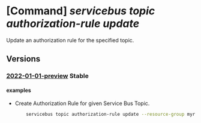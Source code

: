 # [Command] _servicebus topic authorization-rule update_

Update an authorization rule for the specified topic.

## Versions

### [2022-01-01-preview](/Resources/mgmt-plane/L3N1YnNjcmlwdGlvbnMve30vcmVzb3VyY2Vncm91cHMve30vcHJvdmlkZXJzL21pY3Jvc29mdC5zZXJ2aWNlYnVzL25hbWVzcGFjZXMve30vdG9waWNzL3t9L2F1dGhvcml6YXRpb25ydWxlcy97fQ==/2022-01-01-preview.xml) **Stable**

<!-- mgmt-plane /subscriptions/{}/resourcegroups/{}/providers/microsoft.servicebus/namespaces/{}/topics/{}/authorizationrules/{} 2022-01-01-preview -->

#### examples

- Create Authorization Rule for given Service Bus Topic.
    ```bash
        servicebus topic authorization-rule update --resource-group myresourcegroup --namespace-name mynamespace --topic-name mytopic --name myauthorule --rights Send
    ```
